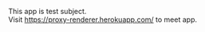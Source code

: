 This app is test subject.<br> Visit <a href='https://proxy-renderer.herokuapp.com/'>https://proxy-renderer.herokuapp.com/</a> to meet app.
